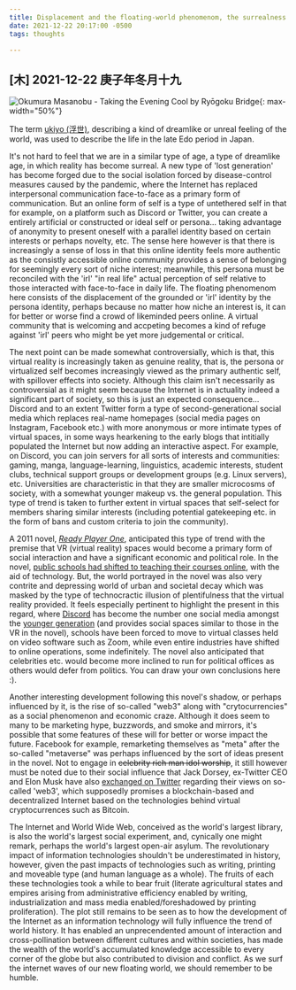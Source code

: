 ```yaml
---
title: Displacement and the floating-world phenomenom, the surrealness of reality
date: 2021-12-22 20:17:00 -0500
tags: thoughts

---
```


## [木] 2021-12-22 庚子年冬月十九

![Okumura Masanobu - Taking the Evening Cool by Ryōgoku Bridge](https://upload.wikimedia.org/wikipedia/commons/c/c6/Okumura_Masanobu_-_Taking_the_Evening_Cool_by_Ry%C5%8Dgoku_Bridge.png){: max-width="50%"}

The term [ukiyo (浮世)](https://en.wikipedia.org/wiki/Ukiyo), describing a kind of dreamlike or unreal feeling of the world, was used to describe the life in the late Edo period in Japan.
<!-- 曾經有「浮世」所詞，指一種浮沉世界、飄揚如夢，話說是描寫著日本江戶時代晚年一種時代文化及史觀。 --><!-- 大唐盛年時， -->

It's not hard to feel that we are in a similar type of age, a type of dreamlike age, in which reality has become surreal. A new type of 'lost generation' has become forged due to the social isolation forced by disease-control measures caused by the pandemic, where the Internet has replaced interpersonal communication face-to-face as a primary form of communication. But an online form of self is a type of untethered self in that for example, on a platform such as Discord or Twitter, you can create a entirely artificial or constructed or ideal self or persona... taking advantage of anonymity to present oneself with a parallel identity based on certain interests or perhaps novelty, etc. The sense here however is that there is increasingly a sense of loss in that this online identity feels more authentic as the consistly accessible online community provides a sense of belonging for seemingly every sort of niche interest; meanwhile, this persona must be reconciled with the 'irl' "in real life" actual perception of self relative to those interacted with face-to-face in daily life. The floating phenomenom here consists of the displacement of the grounded or 'irl' identity by the persona identity, perhaps because no matter how niche an interest is, it can for better or worse find a crowd of likeminded peers online. A virtual community that is welcoming and accpeting becomes a kind of refuge against 'irl' peers who might be yet more judgemental or critical.

The next point can be made somewhat controversially, which is that, this virtual reality is increasingly taken as genuine reality, that is, the persona or virtualized self becomes increasingly viewed as the primary authentic self, with spillover effects into society. Although this claim isn't necessarily as controversial as it might seem because the Internet is in actuality indeed a significant part of society, so this is just an expected consequence... Discord and to an extent Twitter form a type of second-generational social media which replaces real-name homepages (social media pages on Instagram, Facebook etc.) with more anonymous or more intimate types of virtual spaces, in some ways hearkening to the early blogs that intitially populated the Internet but now adding an interactive aspect. For example, on Discord, you can join servers for all sorts of interests and communities: gaming, manga, language-learning, linguistics, academic interests, student clubs, technical support groups or development groups (e.g. Linux servers), etc. Universities are characteristic in that they are smaller microcosms of society, with a somewhat younger makeup vs. the general population. This type of trend is taken to further extent in virtual spaces that self-select for members sharing similar interests (including potential gatekeeping etc. in the form of bans and custom criteria to join the community). 

A 2011 novel, [*Ready Player One*](https://www.goodreads.com/book/show/9969571-ready-player-one), anticipated this type of trend with the premise that VR (virtual reality) spaces would become a primary form of social interaction and have a significant economic and political role. In the novel, [public schools had shifted to teaching their courses online](https://readyplayerone.fandom.com/wiki/Ludus), with the aid of technology. But, the world portrayed in the novel was also very contrite and depressing world of urban and societal decay which was masked by the type of technocractic illusion of plentifulness that the virtual reality provided. It feels especially pertinent to highlight the present in this regard, where [Discord](https://www.cnbc.com/2021/05/08/what-is-discord-chat-service-fosters-community-expands-beyond-gaming.html) has become the number one social media amongst the [younger generation](https://www.urbandictionary.com/define.php?term=Zoomer) (and provides social spaces similar to those in the VR in the novel), schools have been forced to move to virtual classes held on video software such as Zoom, while even entire industries have shifted to online operations, some indefinitely. The novel also anticipated that celebrities etc. would become more inclined to run for political offices as others would defer from politics. You can draw your own conclusions here :). 
<!-- There are also new types of entertainment that are more popular, such as streaming, vtubers,  -->

Another interesting development following this novel's shadow, or perhaps influenced by it, is the rise of so-called "web3" along with "crytocurrencies" as a social phenomenon and economic craze. Although it does seem to many to be marketing hype, buzzwords, and smoke and mirrors, it's possible that some features of these will for better or worse impact the future. Facebook for example, remarketing themselves as "meta" after the so-called "metaverse" was perhaps influenced by the sort of ideas present in the novel. Not to engage in ~~celebrity rich man idol worship~~, it still however must be noted due to their social influence that Jack Dorsey, ex-Twitter CEO and Elon Musk have also [exchanged on Twitter](https://www.reuters.com/markets/us/has-anyone-seen-web3-musk-dorsey-mock-techs-latest-buzzword-2021-12-21/) regarding their views on so-called 'web3', which supposedly promises a blockchain-based and decentralized Internet based on the technologies behind virtual cryptocurrences such as Bitcoin.  

The Internet and World Wide Web, conceived as the world's largest library, is also the world's largest social experiment, and, cynically one might remark, perhaps the world's largest open-air asylum. The revolutionary impact of information technologies shouldn't be underestimated in history, however, given the past impacts of technologies such as writing, printing and moveable type (and human language as a whole). The fruits of each these technologies took a while to bear fruit (literate agricultural states and empires arising from administrative efficiency enabled by writing, industrialization and mass media enabled/foreshadowed by printing proliferation). The plot still remains to be seen as to how the development of the Internet as an information technology will fully influence the trend of world history. It has enabled an unprecendented amount of interaction and cross-pollination between different cultures and within societies, has made the wealth of the world's accumulated knowledge accessible to every corner of the globe but also contributed to division and conflict. As we surf the internet waves of our new floating world, we should remember to be humble.
